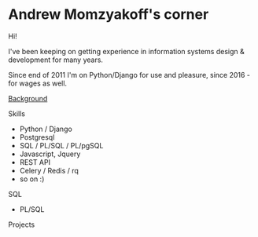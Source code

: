 # Andrew Momzyakoff's corner

Hi!

I've been keeping on getting experience in information systems design & development for many years.

Since end of 2011 I'm on Python/Django for use and pleasure, since 2016 - for wages as well.

[Background](background.md)

Skills
- Python / Django
- Postgresql
- SQL / PL/SQL / PL/pgSQL
- Javascript, Jquery
- REST API
- Celery / Redis / rq
- so on :)

SQL
- PL/SQL

Projects
